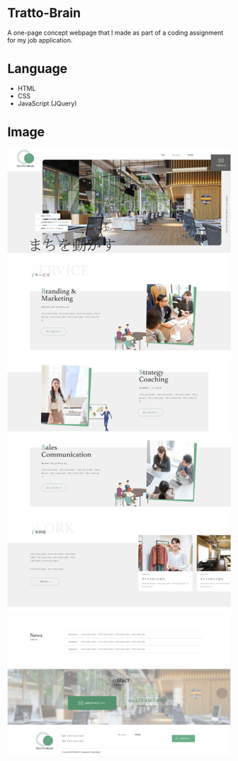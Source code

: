 # Tratto-Brain
A one-page concept webpage that I made as part of a coding assignment for my job application.

# Language

- HTML
- CSS
- JavaScript (JQuery)

# Image

![Screenshot](header.png)
![Screenshot](service.png)
![Screenshot](strategy.png)
![Screenshot](sales.png)
![Screenshot](work.png)
![Screenshot](news.png)
![Screenshot](contact-footer.png)
